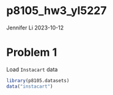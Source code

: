 p8105_hw3_yl5227
================
Jennifer Li
2023-10-12

# Problem 1

Load `Instacart` data

``` r
library(p8105.datasets)
data("instacart")
```
